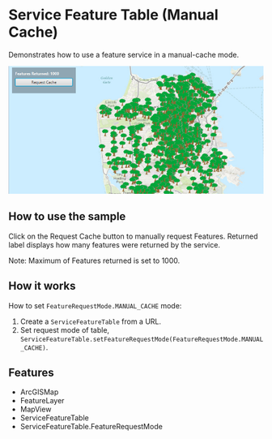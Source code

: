 <h1>Service Feature Table (Manual Cache)</h1>

<p>Demonstrates how to use a feature service in a manual-cache mode.</p>

<p><img src="ServiceFeatureTableManualCache.png"/></p>

<h2>How to use the sample</h2>

<p>Click on the Request Cache button to manually request Features. Returned label displays how many features were returned by the service.</p>

<p>Note: Maximum of Features returned is set to 1000.</p>

<h2>How it works</h2>

<p>How to set <code>FeatureRequestMode.MANUAL_CACHE</code> mode:</p>

<ol>
    <li>Create a <code>ServiceFeatureTable</code> from a URL.</li>
    <li>Set request mode of table, <code>ServiceFeatureTable.setFeatureRequestMode(FeatureRequestMode.MANUAL_CACHE)</code>.</li>
</ol>

<h2>Features</h2>

<ul>
    <li>ArcGISMap</li>
    <li>FeatureLayer</li>
    <li>MapView</li>
    <li>ServiceFeatureTable</li>
    <li>ServiceFeatureTable.FeatureRequestMode</li>
</ul>
